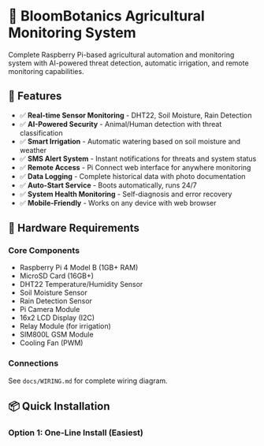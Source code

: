 # 🌱 BloomBotanics Agricultural Monitoring System

Complete Raspberry Pi-based agricultural automation and monitoring system with AI-powered threat detection, automatic irrigation, and remote monitoring capabilities.

## 🚀 Features

- ✅ **Real-time Sensor Monitoring** - DHT22, Soil Moisture, Rain Detection
- ✅ **AI-Powered Security** - Animal/Human detection with threat classification  
- ✅ **Smart Irrigation** - Automatic watering based on soil moisture and weather
- ✅ **SMS Alert System** - Instant notifications for threats and system status
- ✅ **Remote Access** - Pi Connect web interface for anywhere monitoring
- ✅ **Data Logging** - Complete historical data with photo documentation
- ✅ **Auto-Start Service** - Boots automatically, runs 24/7
- ✅ **System Health Monitoring** - Self-diagnosis and error recovery
- ✅ **Mobile-Friendly** - Works on any device with web browser

## 🔧 Hardware Requirements

### Core Components
- Raspberry Pi 4 Model B (1GB+ RAM)
- MicroSD Card (16GB+)
- DHT22 Temperature/Humidity Sensor
- Soil Moisture Sensor
- Rain Detection Sensor
- Pi Camera Module
- 16x2 LCD Display (I2C)
- Relay Module (for irrigation)
- SIM800L GSM Module
- Cooling Fan (PWM)

### Connections
See `docs/WIRING.md` for complete wiring diagram.

## 📦 Quick Installation

### Option 1: One-Line Install (Easiest)
